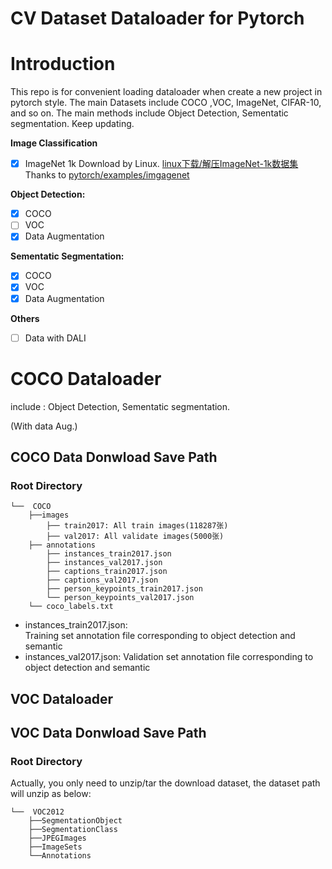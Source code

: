 # CV Dataset Dataloader for Pytorch

# Introduction
This repo is for convenient loading dataloader when create a new project in pytorch style. 
The main Datasets include COCO ,VOC, ImageNet, CIFAR-10, and so on. 
The main methods include Object Detection, Sementatic segmentation.
Keep updating.     

**Image Classification**
- [x] ImageNet 1k
    Download by Linux. [linux下载/解压ImageNet-1k数据集](https://blog.csdn.net/qq_45588019/article/details/125642466)
    Thanks to [pytorch/examples/imgagenet](https://github.com/pytorch/examples/tree/main/imagenet)
    
**Object Detection:**

- [x] COCO 
- [ ] VOC
- [x] Data Augmentation

**Sementatic Segmentation:**
- [x] COCO
- [x] VOC               
- [x] Data Augmentation

**Others**
- [ ] Data with DALI

# COCO Dataloader
include : Object Detection, Sementatic segmentation. 

(With data Aug.)
## COCO Data Donwload Save Path
### Root Directory 
    └──  COCO 
        ├──images
            ├── train2017: All train images(118287张)
            ├── val2017: All validate images(5000张)
        ├── annotations
            ├── instances_train2017.json
            ├── instances_val2017.json
            ├── captions_train2017.json
            ├── captions_val2017.json
            ├── person_keypoints_train2017.json
            └── person_keypoints_val2017.json
        └── coco_labels.txt
- instances_train2017.json:    
    Training set annotation file corresponding to object detection and semantic 
- instances_val2017.json: 
    Validation set annotation file corresponding to object detection and semantic 


## VOC Dataloader

## VOC Data Donwload Save Path

### Root Directory 
Actually, you only need to unzip/tar the download dataset, the dataset path will unzip as below:

    └──  VOC2012
        ├──SegmentationObject
        ├──SegmentationClass   
        ├──JPEGImages
        ├──ImageSets
        └──Annotations